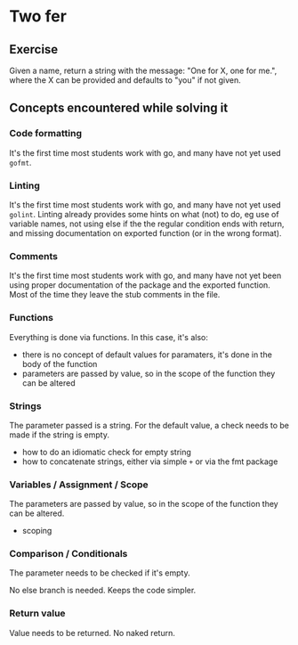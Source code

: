 # Two fer

## Exercise

Given a name, return a string with the message: "One for X, one for me.", where the X can be provided and defaults to "you" if not given.

## Concepts encountered while solving it

### Code formatting

It's the first time most students work with go, and many have not yet used `gofmt`.

### Linting

It's the first time most students work with go, and many have not yet used `golint`. Linting already provides some hints
on what (not) to do, eg use of variable names, not using else if the the regular condition ends with return, and missing
documentation on exported function (or in the wrong format). 

### Comments

It's the first time most students work with go, and many have not yet been using proper documentation of the package and
the exported function. Most of the time they leave the stub comments in the file.

### Functions

Everything is done via functions. In this case, it's also:

- there is no concept of default values for paramaters, it's done in the body of the function
- parameters are passed by value, so in the scope of the function they can be altered

### Strings

The parameter passed is a string. For the default value, a check needs to be made if the string is empty.

- how to do an idiomatic check for empty string
- how to concatenate strings, either via simple `+` or via the fmt package


### Variables / Assignment / Scope

The parameters are passed by value, so in the scope of the function they can be altered.

- scoping

### Comparison / Conditionals

The parameter needs to be checked if it's empty.

No else branch is needed. Keeps the code simpler.


### Return value

Value needs to be returned. No naked return.
